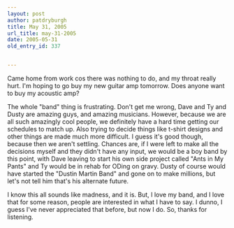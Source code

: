 ```yaml
---
layout: post
author: patdryburgh
title: May 31, 2005
url_title: may-31-2005
date: 2005-05-31
old_entry_id: 337


---
```


Came home from work cos there was nothing to do, and my throat really hurt. I'm hoping to go buy my new guitar amp tomorrow. Does anyone want to buy my acoustic amp?  

The whole "band" thing is frustrating. Don't get me wrong, Dave and Ty and Dusty are amazing guys, and amazing musicians. However, because we are all such amazingly cool people, we definitely have a hard time getting our schedules to match up. Also trying to decide things like t-shirt designs and other things are made much more difficult. I guess it's good though, because then we aren't settling. Chances are, if I were left to make all the decisions myself and they didn't have any input, we would be a boy band by this point, with Dave leaving to start his own side project called "Ants in My Pants" and Ty would be in rehab for ODing on gravy. Dusty of course would have started the "Dustin Martin Band" and gone on to make millions, but let's not tell him that's his alternate future. 

I know this all sounds like madness, and it is. But, I love my band, and I love that for some reason, people are interested in what I have to say. I dunno, I guess I've never appreciated that before, but now I do. So, thanks for listening.
